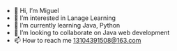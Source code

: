 - 👋 Hi, I’m Miguel
- 👀 I’m interested in Lanage Learning
- 🌱 I’m currently learning Java, Python
- 💞️ I’m looking to collaborate on Java web development
- 📫 How to reach me 13104391508@163.com

<!---
Miguel is a ✨ special ✨ repository because its `README.md` (this file) appears on your GitHub profile.
You can click the Preview link to take a look at your changes.
--->
